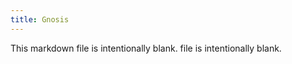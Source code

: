 ```yaml
---
title: Gnosis
---
```


<!--
<p align="center">
<img src="" alt="" width="800px" />
</p>
-->

<!--
<p align="center">
<img src="" alt="" width="800px" />
</p>
-->

This markdown file is intentionally blank. file is intentionally blank.
